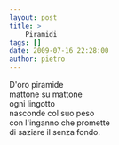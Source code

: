 ```yaml
---
layout: post
title: >
    Piramidi
tags: []
date: 2009-07-16 22:28:00
author: pietro
---
```

D'oro piramide<br/>mattone su mattone<br/>ogni lingotto<br/>nasconde col suo peso<br/>con l'inganno che promette<br/>di saziare il senza fondo.
